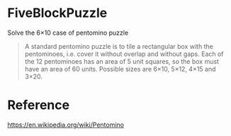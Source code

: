# FiveBlockPuzzle
 Solve the 6×10 case of pentomino puzzle
 
> A standard pentomino puzzle is to tile a rectangular box with the pentominoes, i.e. cover it without overlap and without gaps. Each of the 12 pentominoes has an area of 5 unit squares, so the box must have an area of 60 units. Possible sizes are 6×10, 5×12, 4×15 and 3×20.
# Reference
https://en.wikipedia.org/wiki/Pentomino
